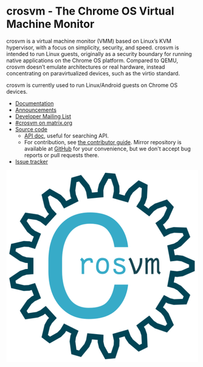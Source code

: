 # crosvm - The Chrome OS Virtual Machine Monitor

crosvm is a virtual machine monitor (VMM) based on Linux’s KVM hypervisor, with a focus on
simplicity, security, and speed. crosvm is intended to run Linux guests, originally as a security
boundary for running native applications on the Chrome OS platform. Compared to QEMU, crosvm doesn’t
emulate architectures or real hardware, instead concentrating on paravirtualized devices, such as
the virtio standard.

crosvm is currently used to run Linux/Android guests on Chrome OS devices.

- [Documentation](https://crosvm.dev/book/)
- [Announcements](https://groups.google.com/a/chromium.org/g/crosvm-announce)
- [Developer Mailing List](https://groups.google.com/a/chromium.org/g/crosvm-dev)
- [#crosvm on matrix.org](https://matrix.to/#/#crosvm:matrix.org)
- [Source code](https://chromium.googlesource.com/crosvm/crosvm/)
  - [API doc](https://crosvm.dev/doc/crosvm/), useful for searching API.
  - For contribution, see [the contributor guide](https://crosvm.dev/book/contributing/). Mirror
    repository is available at [GitHub](https://github.com/google/crosvm) for your convenience, but
    we don't accept bug reports or pull requests there.
- [Issue tracker](https://bugs.chromium.org/p/chromium/issues/list?q=component:OS%3ESystems%3EContainers)

![Logo](./logo/logo_512.png)
